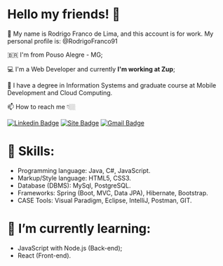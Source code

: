 <!--
### Hi there 👋
**RodrigoFranco91/RodrigoFranco91** is a ✨ _special_ ✨ repository because its `README.md` (this file) appears on your GitHub profile.

Here are some ideas to get you started:

- 🔭 I’m currently working on ...
- 🌱 I’m currently learning ...
- 👯 I’m looking to collaborate on ...
- 🤔 I’m looking for help with ...
- 💬 Ask me about ...
- 📫 How to reach me: ...
- 😄 Pronouns: ...
- ⚡ Fun fact: ...
-->
# Hello my friends! 👋

🧑 My name is Rodrigo Franco de Lima, and this account is for work. My personal profile is: @RodrigoFranco91

🇧🇷 I'm from Pouso Alegre - MG;

💻 I'm a Web Developer and currently **I'm working at Zup**;

📜 I have a degree in Information Systems and graduate course at Mobile Development and Cloud Computing.

📫 How to reach me 👇🏼

[![Linkedin Badge](https://img.shields.io/badge/-LinkedIn-blue?style=flat-square&logo=Linkedin&logoColor=white&link=https://br.linkedin.com/in/rodrigofrancodelima/)](https://br.linkedin.com/in/rodrigofrancodelima/)
[![Site Badge](https://img.shields.io/badge/-Site-FF0000?style=flat-square&logoColor=white&link=https://www.rodrigofrancodelima.com.br)](https://www.rodrigofrancodelima.com.br)
[![Gmail Badge](https://img.shields.io/badge/-Gmail-6633cc?style=flat-square&logo=Gmail&logoColor=white&link=mailto:rodrigofrancodelima@gmail.com)](mailto:rodrigofrancodelima@gmail.com)

# 💪 Skills:
- Programming language: Java, C#, JavaScript.
- Markup/Style language: HTML5, CSS3.
- Database (DBMS): MySql, PostgreSQL.
- Frameworks: Spring (Boot, MVC, Data JPA), Hibernate, Bootstrap.
- CASE Tools: Visual Paradigm, Eclipse, IntelliJ, Postman, GIT.

# 🌱 I’m currently learning:
- JavaScript with Node.js (Back-end);
- React (Front-end).

#
